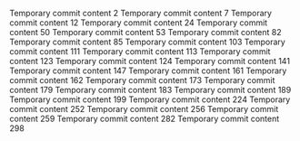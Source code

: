 Temporary commit content 2
Temporary commit content 7
Temporary commit content 12
Temporary commit content 24
Temporary commit content 50
Temporary commit content 53
Temporary commit content 82
Temporary commit content 85
Temporary commit content 103
Temporary commit content 111
Temporary commit content 113
Temporary commit content 123
Temporary commit content 124
Temporary commit content 141
Temporary commit content 147
Temporary commit content 161
Temporary commit content 162
Temporary commit content 173
Temporary commit content 179
Temporary commit content 183
Temporary commit content 189
Temporary commit content 199
Temporary commit content 224
Temporary commit content 252
Temporary commit content 256
Temporary commit content 259
Temporary commit content 282
Temporary commit content 298
